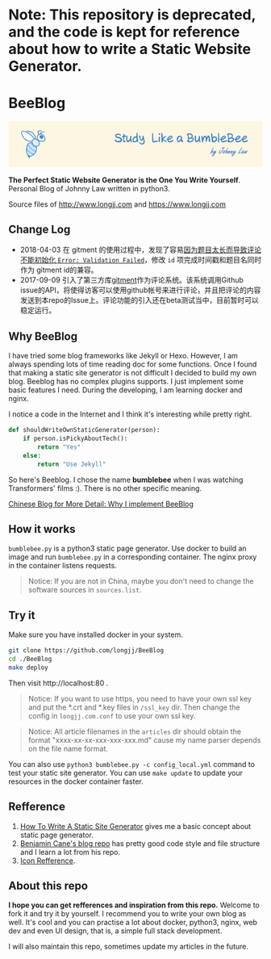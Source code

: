 # Note: This repository is deprecated, and the code is kept for reference about how to write a Static Website Generator.

# BeeBlog

![beeicons](./static/img/blogbanner.png)

**The Perfect Static Website Generator is the One You Write Yourself**. Personal Blog of Johnny Law written in python3.

Source files of http://www.longjj.com and https://www.longjj.com

## Change Log

- 2018-04-03 在 gitment 的使用过程中，发现了容易[因为题目太长而导致评论不能初始化 `Error: Validation Failed`](https://github.com/imsun/gitment/issues/116)，修改 `id` 项完成时间戳和题目名同时作为 gitment id的兼容。
- 2017-09-09 引入了第三方库[gitment](https://github.com/imsun/gitment)作为评论系统。该系统调用Github issue的API，将使得访客可以使用github帐号来进行评论，并且把评论的内容发送到本repo的Issue上。评论功能的引入还在beta测试当中，目前暂时可以稳定运行。

## Why BeeBlog

I have tried some blog frameworks like Jekyll or Hexo. However, I am always spending lots of time reading doc for some functions. Once I found that making a static site generator is not difficult I decided to build my own blog. Beeblog has no  complex plugins supports. I just implement some basic features I need. During the developing, I am learning docker and nginx.

I notice a code in the Internet and I think it's interesting while pretty right.

```python
def shouldWriteOwnStaticGenerator(person):
    if person.isPickyAboutTech():
        return "Yes"
    else:
        return "Use Jekyll"
```

So here's Beeblog. I chose the name **bumblebee** when I was watching Transformers' films :). There is no other specific meaning.

[Chinese Blog for More Detail: Why I implement BeeBlog](https://www.longjj.com/2017/09/09/%E8%87%AA%E5%B7%B1%E6%90%AD%E5%BB%BA%E4%B8%80%E4%B8%AABlog%E5%90%A7/)

## How it works

`bumblebee.py` is a python3 static page generator. Use docker to build an image and run `bumblebee.py` in a corresponding container. The nginx proxy in the container listens requests.

> Notice: If you are not in China, maybe you don't need to change the software sources in `sources.list`.

## Try it
Make sure you have installed docker in your system.

```bash
git clone https://github.com/longjj/BeeBlog
cd ./BeeBlog
make deploy
```

Then visit http://localhost:80 .

> Notice: If you want to use https, you need to have your own ssl key and put the \*.crt and \*.key files in `/ssl_key` dir. Then change the config in `longjj.com.conf` to use your own ssl key.

> Notice: All article filenames in the `articles` dir should obtain the format "xxxx-xx-xx-xxx-xxx-xxx.md" cause my name parser depends on the file name format.

You can also use `python3 bumblebee.py -c config_local.yml` command to test your static site generator.
You can use `make update` to update your resources in the docker container faster.

## Refference

1. [How To Write A Static Site Generator](https://screamingatmyscreen.com/2014/5/how-to-write-a-static-site-generator/) gives me a basic concept about static page generator.
2. [Benjamin Cane's blog repo](https://github.com/madflojo/blog) has pretty good code style and file structure and I learn a lot from his repo.
3. [Icon Refference](https://icons8.com/icon/50492/Bee).

## About this repo

**I hope you can get refferences and inspiration from this repo.** Welcome to fork it and try it by yourself. I recommend you to write your own blog as well. It's cool and you can practise a lot about docker, python3, nginx, web dev and even UI design, that is, a simple full stack development.

I will also maintain this repo, sometimes update my articles in the future.
